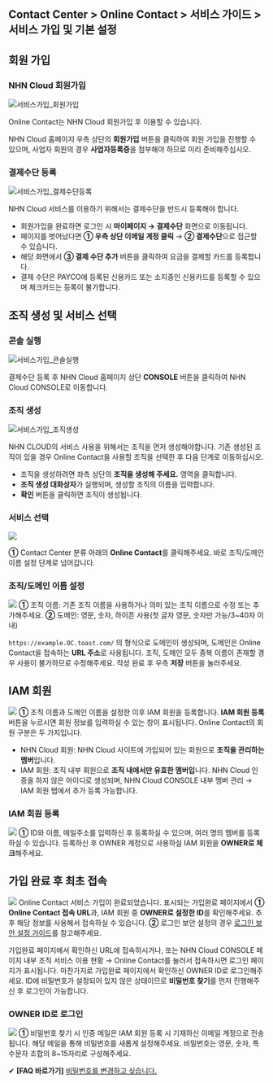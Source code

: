 ## Contact Center > Online Contact > 서비스 가이드 > 서비스 가입 및 기본 설정

## 회원 가입
### NHN Cloud 회원가입
![서비스가입_회원가입](https://static.toastoven.net/prod_contact_center/OC3.0/kr/online-contact-guide-primary-setting_img0010.png)

Online Contact는 NHN Cloud 회원가입 후 이용할 수 있습니다.

NHN Cloud 홈페이지 우측 상단의 **회원가입** 버튼을 클릭하여 회원 가입을 진행할 수 있으며, 사업자 회원의 경우 **사업자등록증**을 첨부해야 하므로 미리 준비해주십시오.

### 결제수단 등록
![서비스가입_결제수단등록](https://static.toastoven.net/prod_contact_center/OC3.0/kr/online-contact-guide-primary-setting_img0020.png)

NHN Cloud 서비스를 이용하기 위해서는 결제수단을 반드시 등록해야 합니다.

- 회원가입을 완료하면 로그인 시 **마이페이지 → 결제수단** 화면으로 이동됩니다.
- 페이지를 벗어났다면 **① 우측 상단 이메일 계정 클릭** → **② 결제수단**으로 접근할 수 있습니다.
- 해당 화면에서 **③ 결제 수단 추가** 버튼을 클릭하여 요금을 결제할 카드를 등록합니다.
- 결제 수단은 PAYCO에 등록된 신용카드 또는 소지중인 신용카드를 등록할 수 있으며 체크카드는 등록이 불가합니다.

## 조직 생성 및 서비스 선택

### 콘솔 실행
![서비스가입_콘솔실행](https://static.toastoven.net/prod_contact_center/OC3.0/kr/online-contact-guide-primary-setting_img0030.png)

결제수단 등록 후 NHN Cloud 홈페이지 상단 **CONSOLE** 버튼을 클릭하여 NHN Cloud CONSOLE로 이동합니다.

### 조직 생성
![서비스가입_조직생성](https://static.toastoven.net/prod_contact_center/OC3.0/kr/online-contact-guide-primary-setting_img0040.png)

NHN CLOUD의 서비스 사용을 위해서는 조직을 먼저 생성해야합니다.
기존 생성된 조직이 있을 경우 Online Contact을 사용할 조직을 선택한 후 다음 단계로 이동하십시오.

- 조직을 생성하려면 좌측 상단의 **조직을 생성해 주세요.** 영역을 클릭합니다.
- **조직 생성 대화상자**가 실행되며, 생성할 조직의 이름을 입력합니다.
- **확인** 버튼을 클릭하면 조직이 생성됩니다.

<!-- 여기까지-->

### 서비스 선택
![](http://static.toastoven.net/prod_contact_center/1.3.2-(3).png)

**①** Contact Center 분류 아래의 **Online Contact**를 클릭해주세요. 바로 조직/도메인 이름 설정 단계로 넘어갑니다.

### 조직/도메인 이름 설정
![](http://static.toastoven.net/prod_contact_center/1.3.2-(4).png)
**①** 조직 이름: 기존 조직 이름을 사용하거나 의미 있는 조직 이름으로 수정 또는 추가해주세요.
**②** 도메인: 영문, 숫자, 하이픈 사용(첫 글자 영문, 숫자만 가능/3~40자 이내)

`https://example.OC.toast.com/` 의 형식으로 도메인이 생성되며, 도메인은 Online Contact을 접속하는 **URL 주소**로 사용됩니다.
조직, 도메인 모두 중복 이름이 존재할 경우 사용이 불가하므로 수정해주세요. 작성 완료 후 우측 **저장** 버튼을 눌러주세요.

## IAM 회원
![](http://static.toastoven.net/prod_contact_center/1.3.3-(1).png)
**①** 조직 이름과 도메인 이름을 설정한 이후 IAM 회원을 등록합니다. **IAM 회원 등록** 버튼을 누르시면 회원 정보를 입력하실 수 있는 창이 표시됩니다.
Online Contact의 회원 구분은 두 가지입니다.

- NHN Cloud 회원: NHN Cloud 사이트에 가입되어 있는 회원으로 **조직을 관리하는 멤버**입니다.
- IAM 회원: 조직 내부 회원으로 **조직 내에서만 유효한 멤버입**니다. NHN Cloud 인증을 하지 않은 아이디로 생성되며, NHN Cloud CONSOLE 내부 멤버 관리 → IAM 회원 탭에서 추가 등록 가능합니다.

### IAM 회원 등록
![](http://static.toastoven.net/prod_contact_center/1.3.3-(2).png)
**①** ID와 이름, 메일주소를 입력하신 후 등록하실 수 있으며, 여러 명의 멤버를 등록하실 수 있습니다. 등록하신 후 OWNER 계정으로 사용하실 IAM 회원을 **OWNER로 체크**해주세요.

## 가입 완료 후 최초 접속
![](http://static.toastoven.net/prod_contact_center/1.3.4-(1).png)
Online Contact 서비스 가입이 완료되었습니다. 표시되는 가입완료 페이지에서
**① Online Contact 접속 URL**과, IAM 회원 중 **OWNER로 설정한 ID**를 확인해주세요. 추후 해당 정보를 사용해서 접속하실 수 있습니다.
**②** 로그인 보안 설정의 경우 [로그인 보안 설정 가이드](https://docs.nhncloud.com/ko/TOAST/ko/console-guide/#iam)를 참고해주세요.

가입완료 페이지에서 확인하신 URL에 접속하시거나, 또는 NHN Cloud CONSOLE 페이지 내부 조직 서비스 이용 현황 → Online Contact를 눌러서 접속하시면 로그인 페이지가 표시됩니다. 
마찬가지로 가입완료 페이지에서 확인하신 OWNER ID로 로그인해주세요. ID에 비밀번호가 설정되어 있지 않은 상태이므로 **비밀번호 찾기**를 먼저 진행해주신 후 로그인이 가능합니다.

### OWNER ID로 로그인
![](http://static.toastoven.net/prod_contact_center/1.3.4-(2).png)
**①** 비밀번호 찾기 시 인증 메일은 IAM 회원 등록 시 기재하신 이메일 계정으로 전송됩니다. 해당 메일을 통해 비밀번호를 새롭게 설정해주세요.
비밀번호는 영문, 숫자, 특수문자 조합의 8~15자리로 구성해주세요.

✔ **\[FAQ 바로가기]** [비밀번호를 변경하고 싶습니다.](https://nhn-contact.oc.toast.com/oc/hc/article/35/)
